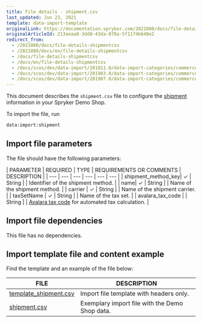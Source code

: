 ```yaml
---
title: File details - shipment.csv
last_updated: Jun 23, 2021
template: data-import-template
originalLink: https://documentation.spryker.com/2021080/docs/file-details-shipmentcsv
originalArticleId: 213aeaa8-3dd8-43da-870a-5f1174b640e2
redirect_from:
  - /2021080/docs/file-details-shipmentcsv
  - /2021080/docs/en/file-details-shipmentcsv
  - /docs/file-details-shipmentcsv
  - /docs/en/file-details-shipmentcsv
  - /docs/scos/dev/data-import/201811.0/data-import-categories/commerce-setup/file-details-shipment.csv.html
  - /docs/scos/dev/data-import/201903.0/data-import-categories/commerce-setup/file-details-shipment.csv.html
  - /docs/scos/dev/data-import/201907.0/data-import-categories/commerce-setup/file-details-shipment.csv.html
---
```


This document describes the `shipment.csv` file to configure the [shipment](/docs/scos/user/features/{{page.version}}/shipment-feature-overview.html) information in your Spryker Demo Shop.

To import the file, run

```bash
data:import:shipment
```

## Import file parameters

The file should have the following parameters:

| PARAMETER | REQUIRED | TYPE | REQUIREMENTS OR COMMENTS | DESCRIPTION |
| --- | --- | --- | --- | --- | --- |
| shipment_method_key| &check; | String | | Identifier of the shipment method. |
| name|  &check; | String | | Name of the shipment method. |
| carrier |  &check; | String |  | Name of the shipment carrier. |
| taxSetName |  &check; | String | | 	Name of the tax set. |
| avalara_tax_code |  | String | | [Avalara tax code](/docs/pbc/all/tax-management/tax-management.html#avalara-system-for-automated-tax-compliance) for automated tax calculation. |

## Import file dependencies

This file has no dependencies.

## Import template file and content example

Find the template and an example of the file below:

| FILE | DESCRIPTION |
| --- | --- |
| [template_shipment.csv](https://spryker.s3.eu-central-1.amazonaws.com/docs/Developer+Guide/Back-End/Data+Manipulation/Data+Ingestion/Data+Import/Data+Import+Categories/Commerce+Setup/202109.0/Template_shipment.csv) | Import file template with headers only. |
| [shipment.csv](https://spryker.s3.eu-central-1.amazonaws.com/docs/Developer+Guide/Back-End/Data+Manipulation/Data+Ingestion/Data+Import/Data+Import+Categories/Commerce+Setup/202109.0/shipment.csv) | Exemplary import file with the Demo Shop data. |
